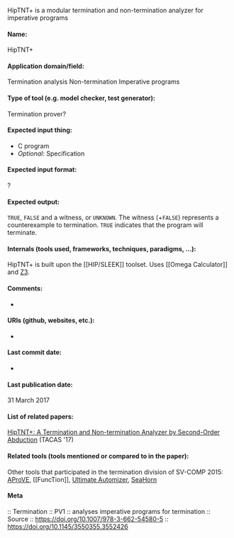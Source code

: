 HipTNT+ is a modular termination and non-termination analyzer for imperative programs

#### Name:
HipTNT+

#### Application domain/field:
Termination analysis
Non-termination
Imperative programs

#### Type of tool (e.g. model checker, test generator):
Termination prover?

#### Expected input thing:
- C program
- *Optional*: Specification

#### Expected input format:
?

#### Expected output:
`TRUE`, `FALSE` and a witness, or `UNKNOWN`. 
The witness (+`FALSE`) represents a counterexample to termination. `TRUE` indicates that the program will terminate.

#### Internals (tools used, frameworks, techniques, paradigms, ...):
HipTNT+ is built upon the [[HIP/SLEEK]] toolset. 
Uses [[Omega Calculator]] and [Z3](Solvers/SMT/Z3.md).

#### Comments:
-

#### URIs (github, websites, etc.):
-

#### Last commit date:
-

#### Last publication date:
31 March 2017

#### List of related papers:
[HipTNT+: A Termination and Non-termination Analyzer by Second-Order Abduction](https://doi.org/10.1007/978-3-662-54580-5_25) (TACAS '17)

#### Related tools (tools mentioned or compared to in the paper):
Other tools that participated in the termination division of SV-COMP 2015: [AProVE](AProVE.md), [[FuncTion]], [Ultimate Automizer](Ultimate%20Automizer.md), [SeaHorn](Checkers/SeaHorn.md)

#### Meta
:: Termination
:: PV1 :: analyses imperative programs for termination
:: Source :: https://doi.org/10.1007/978-3-662-54580-5 :: https://doi.org/10.1145/3550355.3552426
